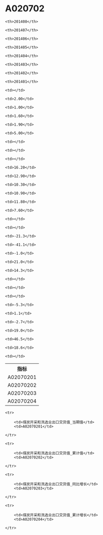 A020702
======


<table>

<tr>
    <th>指标</th>
    
    <th>201408</th>
    
    <th>201407</th>
    
    <th>201406</th>
    
    <th>201405</th>
    
    <th>201404</th>
    
    <th>201403</th>
    
    <th>201402</th>
    
    <th>201401</th>
    
</tr>


<tr>
    <td>A02070201</td>
    
    <td></td>
    
    <td>2.00</td>
    
    <td>1.00</td>
    
    <td>1.60</td>
    
    <td>1.90</td>
    
    <td>5.00</td>
    
    <td></td>
    
    <td></td>
    

</tr>

<tr>
    <td>A02070202</td>
    
    <td></td>
    
    <td>16.20</td>
    
    <td>12.90</td>
    
    <td>10.30</td>
    
    <td>10.90</td>
    
    <td>11.80</td>
    
    <td>7.60</td>
    
    <td></td>
    

</tr>

<tr>
    <td>A02070203</td>
    
    <td></td>
    
    <td>-21.3</td>
    
    <td>-41.1</td>
    
    <td>-1.0</td>
    
    <td>21.0</td>
    
    <td>14.3</td>
    
    <td></td>
    
    <td></td>
    

</tr>

<tr>
    <td>A02070204</td>
    
    <td></td>
    
    <td>-5.3</td>
    
    <td>1.1</td>
    
    <td>-2.7</td>
    
    <td>19.0</td>
    
    <td>46.5</td>
    
    <td>18.6</td>
    
    <td></td>
    

</tr>


</table>

<table>
    
    <tr>

        <td>煤炭开采和洗选业出口交货值_当期值</td>
        <td>A02070201</td>

    </tr>
    
    <tr>

        <td>煤炭开采和洗选业出口交货值_累计值</td>
        <td>A02070202</td>

    </tr>
    
    <tr>

        <td>煤炭开采和洗选业出口交货值_同比增长</td>
        <td>A02070203</td>

    </tr>
    
    <tr>

        <td>煤炭开采和洗选业出口交货值_累计增长</td>
        <td>A02070204</td>

    </tr>
    
</table>